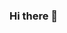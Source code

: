 ### Hi there 👋

<!--
**JayCowan/JayCowan** is a ✨ _special_ ✨ repository because its `README.md` (this file) appears on your GitHub profile.

[![Anurag's GitHub stats](https://github-readme-stats.vercel.app/api?username=JayCowan)](https://github.com/anuraghazra/github-readme-stats)

